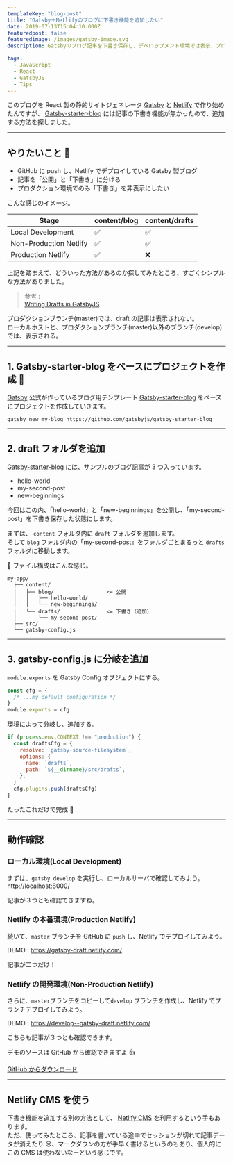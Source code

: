 ```yaml
---
templateKey: "blog-post"
title: "Gatsby＋Netlifyのブログに下書き機能を追加したい"
date: 2019-07-13T15:04:10.000Z
featuredpost: false
featuredimage: /images/gatsby-image.svg
description: Gatsbyのブログ記事を下書き保存し、デベロップメント環境では表示、プロダクション環境では非表示にしたい場合

tags:
  - JavaScript
  - React
  - GatsbyJS
  - Tips
---
```


このブログを React 製の静的サイトジェネレータ [Gatsby](https://www.gatsbyjs.org/) と [Netlify](https://www.netlify.com/) で作り始めたんですが、 [Gatsby-starter-blog](https://github.com/gatsbyjs/gatsby-starter-blog) には記事の下書き機能が無かったので、追加する方法を探しました。

---

## やりたいこと 🤔

- GitHub に push し、Netlify でデプロイしている Gatsby 製ブログ
- 記事を「公開」と「下書き」に分ける
- プロダクション環境でのみ「下書き」を非表示にしたい

こんな感じのイメージ。

| Stage                  | content/blog | content/drafts |
| ---------------------- | ------------ | -------------- |
| Local Development      | ✅           | ✅             |
| Non-Production Netlify | ✅           | ✅             |
| Production Netlify     | ✅           | ❌             |

上記を踏まえて、どういった方法があるのか探してみたところ、すごくシンプルな方法がありました。

> 参考 :  
> [Writing Drafts in GatsbyJS](https://chaseonsoftware.com/gatsby-drafts/)

プロダクションブランチ(master)では、draft の記事は表示されない。  
ローカルホストと、プロダクションブランチ(master)以外のブランチ(develop)では、表示される。

---

## 1. Gatsby-starter-blog をベースにプロジェクトを作成 🚀

[Gatsby](https://www.gatsbyjs.org/) 公式が作っているブログ用テンプレート [Gatsby-starter-blog](https://github.com/gatsbyjs/gatsby-starter-blog) をベースにプロジェクトを作成していきます。

```
gatsby new my-blog https://github.com/gatsbyjs/gatsby-starter-blog
```

---

## 2. draft フォルダを追加

[Gatsby-starter-blog](https://github.com/gatsbyjs/gatsby-starter-blog) には、サンプルのブログ記事が 3 つ入っています。

- hello-world
- my-second-post
- new-beginnings

今回はこの内、「hello-world」と「new-beginnings」を公開し、「my-second-post」を下書き保存した状態にします。

まずは、 `content` フォルダ内に `draft` フォルダを追加します。  
そして `blog` フォルダ内の「my-second-post」をフォルダごとまるっと `drafts` フォルダに移動します。

📁 ファイル構成はこんな感じ。

```json{6-7}
my-app/
  ├── content/
  │   ├── blog/                 <= 公開
  │   │   ├── hello-world/
  │   │   └── new-beginnings/
  │   └── drafts/               <= 下書き（追加）
  │       └── my-second-post/
  ├── src/
  └── gatsby-config.js
```

---

## 3. gatsby-config.js に分岐を追加

`module.exports` を Gatsby Config オブジェクトにする。

```javascript
const cfg = {
  /* ...my default configuration */
}
module.exports = cfg
```

環境によって分岐し、追加する。

```javascript
if (process.env.CONTEXT !== "production") {
  const draftsCfg = {
    resolve: `gatsby-source-filesystem`,
    options: {
      name: `drafts`,
      path: `${__dirname}/src/drafts`,
    },
  }
  cfg.plugins.push(draftsCfg)
}
```

たったこれだけで完成 🙌

---

## 動作確認

### ローカル環境(Local Development)

まずは、`gatsby develop` を実行し、ローカルサーバで確認してみよう。  
http://localhost:8000/

記事が３つとも確認できますね。

### Netlify の本番環境(Production Netlify)

続いて、`master` ブランチを GitHub に `push` し、Netlify でデプロイしてみよう。

DEMO : https://gatsby-draft.netlify.com/

記事が二つだけ！

### Netlify の開発環境(Non-Production Netlify)

さらに、`master`ブランチをコピーして`develop` ブランチを作成し、Netlify でブランチデプロイしてみよう。

DEMO : https://develop--gatsby-draft.netlify.com/

こちらも記事が３つとも確認できます。

デモのソースは GitHub から確認できますよ 👍

<a href="https://github.com/ayumitk/gatsby-drafts" target="_blank" class="btn">GitHub からダウンロード</a>

---

## Netlify CMS を使う

下書き機能を追加する別の方法として、 [Netlify CMS](https://www.netlifycms.org/) を利用するという手もあります。  
ただ、使ってみたところ、記事を書いている途中でセッションが切れて記事データが消えたり 😢、マークダウンの方が手早く書けるというのもあり、個人的にこの CMS は使わないなーという感じです。
